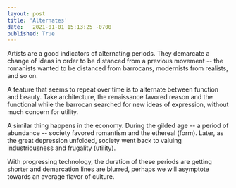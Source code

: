 ```yaml
---
layout: post
title: 'Alternates'
date:   2021-01-01 15:13:25 -0700
published: True 
---
```


Artists are a good indicators of alternating periods. They demarcate a change of ideas in order to be distanced from a previous movement -- the romanists wanted to be distanced from barrocans, modernists from realists, and so on.

A feature that seems to repeat over time is to alternate between function and beauty. Take architecture, the renaissance favored reason and the functional while the barrocan searched for new ideas of expression, without much concern for utility.

A similar thing happens in the economy. During the gilded age -- a period of abundance -- society favored romantism and the ethereal (form). Later, as the great depression unfolded, society went back to valuing industriousness and frugality (utility).

With progressing technology, the duration of these periods are getting shorter and demarcation lines are blurred, perhaps we will asymptote towards an average flavor of culture.

